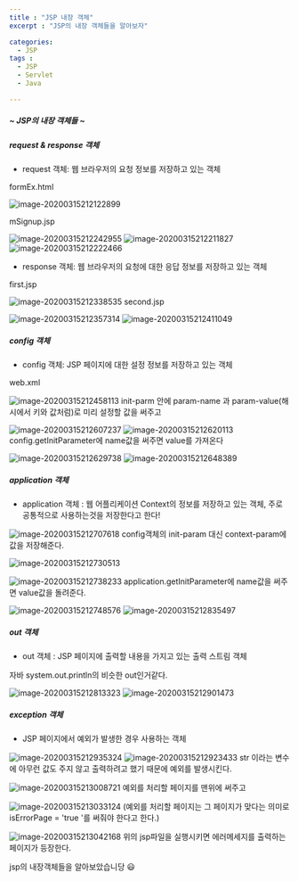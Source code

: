 ```yaml
---
title : "JSP 내장 객체"
excerpt : "JSP의 내장 객체들을 알아보자"

categories:
  - JSP
tags :
  - JSP
  - Servlet
  - Java

---
```


##### ~ JSP의 내장 객체들 ~


##### request & response 객체

- request 객체: 웹 브라우저의 요청 정보를 저장하고 있는 객체 

formEx.html

![image-20200315212122899](https://user-images.githubusercontent.com/53978090/76701577-cb358080-6705-11ea-9fe6-2026eddb3fb4.png)


mSignup.jsp

![image-20200315212242955](https://user-images.githubusercontent.com/53978090/76701580-cf619e00-6705-11ea-92b4-a25121940d9a.png)
![image-20200315212211827](https://user-images.githubusercontent.com/53978090/76701581-d1c3f800-6705-11ea-9183-a63f4b437522.png)
![image-20200315212222466](https://user-images.githubusercontent.com/53978090/76701582-d4bee880-6705-11ea-8754-d86f79cd9790.png)


- response 객체: 웹 브라우저의 요청에 대한 응답 정보를 저장하고 있는 객체

first.jsp

![image-20200315212338535](https://user-images.githubusercontent.com/53978090/76701588-e607f500-6705-11ea-851e-b6e2d3d2ec0c.png)
second.jsp


![image-20200315212357314](https://user-images.githubusercontent.com/53978090/76701590-e86a4f00-6705-11ea-8767-84fe46a82d71.png)
![image-20200315212411049](https://user-images.githubusercontent.com/53978090/76701593-edc79980-6705-11ea-9615-3acb49888705.png)


##### config 객체

- config 객체: JSP 페이지에 대한 설정 정보를 저장하고 있는 객체

web.xml

![image-20200315212458113](https://user-images.githubusercontent.com/53978090/76701594-ef915d00-6705-11ea-9287-5f0acf51c7bb.png)
init-parm 안에 param-name 과 param-value(해시에서 키와 값처럼)로 미리 설정할 값을 써주고

![image-20200315212607237](https://user-images.githubusercontent.com/53978090/76701595-f15b2080-6705-11ea-8a67-a243e767e082.png)
![image-20200315212620113](https://user-images.githubusercontent.com/53978090/76701596-f324e400-6705-11ea-83f6-3601d2626ea5.png)
config.getInitParameter에 name값을 써주면 value를 가져온다

![image-20200315212629738](https://user-images.githubusercontent.com/53978090/76701597-f5873e00-6705-11ea-8b03-4030304f14c3.png)
![image-20200315212648389](https://user-images.githubusercontent.com/53978090/76701600-f7e99800-6705-11ea-9a42-e4ca20860263.png)


##### application 객체

- application 객체 : 웹 어플리케이션 Context의 정보를 저장하고 있는 객체, 주로 공통적으로 사용하는것을 저장한다고 한다!

![image-20200315212707618](https://user-images.githubusercontent.com/53978090/76701601-fa4bf200-6705-11ea-8535-ef2520c5e52f.png)
config객체의 init-param 대신 context-param에 값을 저장해준다.

![image-20200315212730513](https://user-images.githubusercontent.com/53978090/76701602-fb7d1f00-6705-11ea-8139-40f0c65c8377.png)

![image-20200315212738233](https://user-images.githubusercontent.com/53978090/76701605-fd46e280-6705-11ea-821c-014644b58a05.png)
application.getInitParameter에 name값을 써주면 value값을 돌려준다.


![image-20200315212748576](https://user-images.githubusercontent.com/53978090/76701607-0041d300-6706-11ea-8686-463a22db2f44.png)
![image-20200315212835497](https://user-images.githubusercontent.com/53978090/76701611-0637b400-6706-11ea-87dc-0dab3ae30326.png)


##### out 객체

- out 객체 : JSP 페이지에 출력할 내용을 가지고 있는 출력 스트림 객체

자바 system.out.println의 비슷한 out인거같다.

![image-20200315212813323](https://user-images.githubusercontent.com/53978090/76701613-09cb3b00-6706-11ea-9986-69354c7f925c.png)
![image-20200315212901473](https://user-images.githubusercontent.com/53978090/76701614-0c2d9500-6706-11ea-9bee-d7dbff9411d8.png)


##### exception 객체

- JSP 페이지에서 예외가 발생한 경우 사용하는 객체

![image-20200315212935324](https://user-images.githubusercontent.com/53978090/76701616-0fc11c00-6706-11ea-8291-7257a64cc01f.png)
![image-20200315212923433](https://user-images.githubusercontent.com/53978090/76701619-12bc0c80-6706-11ea-956a-132863013ff5.png)
str 이라는 변수에 아무런 값도 주지 않고 출력하려고 했기 때문에 예외를 발생시킨다.

![image-20200315213008721](https://user-images.githubusercontent.com/53978090/76701621-15b6fd00-6706-11ea-8bca-f48c2a0e91a3.png)
예외를 처리할 페이지를 맨위에 써주고


![image-20200315213033124](https://user-images.githubusercontent.com/53978090/76701622-18b1ed80-6706-11ea-8704-b195e3315dea.png)
(예외를 처리할 페이지는 그 페이지가 맞다는 의미로 isErrorPage = 'true '를 써줘야 한다고 한다.)

![image-20200315213042168](https://user-images.githubusercontent.com/53978090/76701624-1bacde00-6706-11ea-8618-64c2ff9ab16f.png)
위의 jsp파일을 실행시키면 에러메세지를 출력하는 페이지가 등장한다.



jsp의 내장객체들을 알아보았습니당 :smiley:
